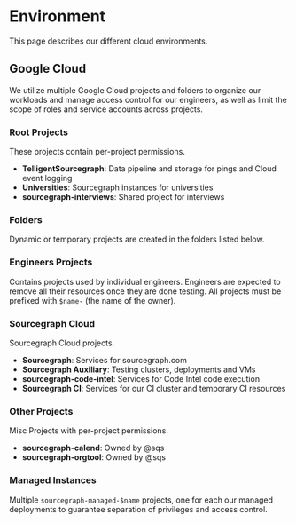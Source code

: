 # Environment

This page describes our different cloud environments.

## Google Cloud

We utilize multiple Google Cloud projects and folders to organize our workloads and manage access control for our engineers, as well as limit the scope of roles and service accounts across projects.

### Root Projects
These projects contain per-project permissions.

- **TelligentSourcegraph**: Data pipeline and storage for pings and Cloud event logging
- **Universities**: Sourcegraph instances for universities
- **sourcegraph-interviews**: Shared project for interviews

### Folders

Dynamic or temporary projects are created in the folders listed below.

### Engineers Projects
Contains projects used by individual engineers. Engineers are expected to remove all their resources once they are done testing. All projects must be prefixed with `$name-` (the name of the owner).

### Sourcegraph Cloud
Sourcegraph Cloud projects.

- **Sourcegraph**: Services for sourcegraph.com
- **Sourcegraph Auxiliary**: Testing clusters, deployments and VMs
- **sourcegraph-code-intel**: Services for Code Intel code execution
- **Sourcegraph CI**: Services for our CI cluster and temporary CI resources

### Other Projects
Misc Projects with per-project permissions.

- **sourcegraph-calend**: Owned by @sqs
- **sourcegraph-orgtool**: Owned by @sqs

### Managed Instances

Multiple `sourcegraph-managed-$name` projects, one for each our managed deployments to guarantee separation of privileges and access control.
